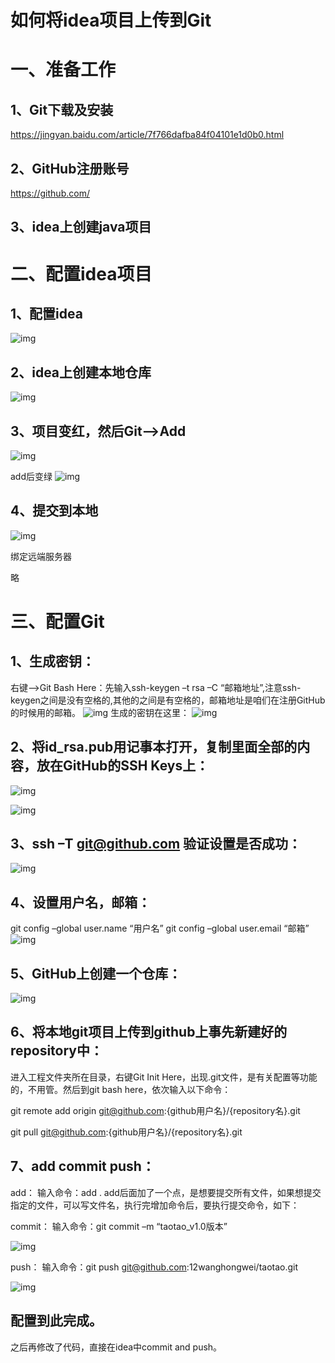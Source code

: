 # **如何将idea项目上传到Git**

# **一、准备工作**

## **1、Git下载及安装**

<https://jingyan.baidu.com/article/7f766dafba84f04101e1d0b0.html>

## **2、GitHub注册账号**

<https://github.com/>

## **3、idea上创建java项目**

# **二、配置idea项目**

## **1、配置idea**

![img](assets/wps1.jpg) 

## **2、idea上创建本地仓库**

![img](assets/wps2.jpg) 

## **3、项目变红，然后Git–>Add**

![img](assets/wps3.jpg) 

add后变绿 
![img](assets/wps4.jpg)

## **4、提交到本地**

![img](assets/wps5.jpg) 

绑定远端服务器

略

 

 

# **三、配置Git**

## **1、生成密钥：**

右键–>Git Bash Here：先输入ssh-keygen –t rsa –C “邮箱地址”,注意ssh-keygen之间是没有空格的,其他的之间是有空格的，邮箱地址是咱们在注册GitHub的时候用的邮箱。 
![img](assets/wps6.jpg) 
生成的密钥在这里： 
![img](assets/wps7.png)

## **2、将id_rsa.pub用记事本打开，复制里面全部的内容，放在GitHub的SSH Keys上：**

![img](assets/wps8.jpg) 

![img](assets/wps9.png) 

## **3、ssh –T git@github.com 验证设置是否成功：**

![img](assets/wps10.jpg) 

## **4、设置用户名，邮箱：**

git config –global user.name “用户名” 
git config –global user.email “邮箱” 
![img](assets/wps11.jpg)

## **5、GitHub上创建一个仓库：**

![img](assets/wps12.jpg) 

## **6、将本地git项目上传到github上事先新建好的repository中：**

进入工程文件夹所在目录，右键Git Init Here，出现.git文件，是有关配置等功能的，不用管。然后到git bash here，依次输入以下命令：

git remote add origin git@github.com:{github用户名}/{repository名}.git

git pull git@github.com:{github用户名}/{repository名}.git

## **7、add commit push：**

add： 
输入命令：add . 
add后面加了一个点，是想要提交所有文件，如果想提交指定的文件，可以写文件名，执行完增加命令后，要执行提交命令，如下：

commit： 
输入命令：git commit –m “taotao_v1.0版本”

![img](assets/wps13.jpg) 

push： 
输入命令：git push git@github.com:12wanghongwei/taotao.git

![img](assets/wps14.jpg) 

## **配置到此完成。**

之后再修改了代码，直接在idea中commit and push。

 